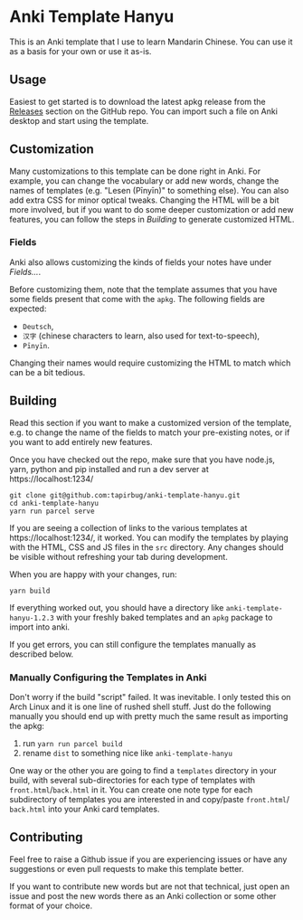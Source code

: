 # Anki Template Hanyu
This is an Anki template that I use to learn Mandarin Chinese.
You can use it as a basis for your own or use it as-is.

## Usage
Easiest to get started is to download the latest apkg release from the
[Releases](https://github.com/tapirbug/anki-template-hanyu/releases) section
on the GitHub repo. You can import such a file on Anki desktop and start using
the template.

## Customization
Many customizations to this template can be done right in Anki. For example,
you can change the vocabulary or add new words, change the names of templates
(e.g. "Lesen (Pīnyīn)" to something else). You can also add extra CSS for minor
optical tweaks. Changing the HTML will be a bit more involved, but if you want
to do some deeper customization or add new features, you can follow the steps
in _Building_ to generate customized HTML.

### Fields
Anki also allows customizing the kinds of fields your notes have under
_Fields…_.

Before customizing them, note that the template assumes that you have some
fields present that come with the `apkg`. The following fields are expected:
* `Deutsch`,
* `汉字` (chinese characters to learn, also used for text-to-speech),
* `Pīnyīn`.

Changing their names would require customizing the HTML to match which can be
a bit tedious.

## Building
Read this section if you want to make a customized version of the template,
e.g. to change the name of the fields to match your pre-existing notes, or if
you want to add entirely new features.

Once you have checked out the repo, make sure that you have node.js, yarn,
python and pip installed and run a dev server at https://localhost:1234/

    git clone git@github.com:tapirbug/anki-template-hanyu.git
    cd anki-template-hanyu
    yarn run parcel serve

If you are seeing a collection of links to the various templates at
https://localhost:1234/, it worked. You can modify the templates by playing
with the HTML, CSS and JS files in the `src` directory. Any changes should be
visible without refreshing your tab during development.

When you are happy with your changes, run:

    yarn build

If everything worked out, you should have a directory like
`anki-template-hanyu-1.2.3` with your freshly baked templates and an `apkg`
package to import into anki.

If you get errors, you can still configure the templates manually as described
below.

### Manually Configuring the Templates in Anki
Don't worry if the build "script" failed. It was inevitable. I only tested this
on Arch Linux and it is one line of rushed shell stuff. Just do the following
manually you should end up with pretty much the same result as importing the
apkg:
1. run `yarn run parcel build`
2. rename `dist` to something nice like `anki-template-hanyu`

One way or the other you are going to find a `templates` directory in your
build, with several sub-directories for each type of templates with
`front.html`/`back.html` in it. You can create one note type for each
subdirectory of templates you are interested in and copy/paste `front.html`/
`back.html` into your Anki card templates.

## Contributing
Feel free to raise a Github issue if you are experiencing issues or have any
suggestions or even pull requests to make this template better.

If you want to contribute new words but are not that technical, just open an
issue and post the new words there as an Anki collection or some other format
of your choice.

